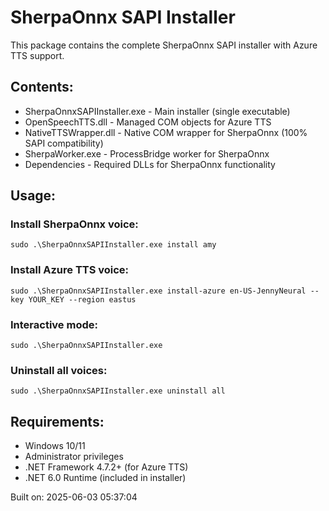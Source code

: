 ﻿# SherpaOnnx SAPI Installer

This package contains the complete SherpaOnnx SAPI installer with Azure TTS support.

## Contents:
- SherpaOnnxSAPIInstaller.exe - Main installer (single executable)
- OpenSpeechTTS.dll - Managed COM objects for Azure TTS
- NativeTTSWrapper.dll - Native COM wrapper for SherpaOnnx (100% SAPI compatibility)
- SherpaWorker.exe - ProcessBridge worker for SherpaOnnx
- Dependencies - Required DLLs for SherpaOnnx functionality

## Usage:

### Install SherpaOnnx voice:
`
sudo .\SherpaOnnxSAPIInstaller.exe install amy
`

### Install Azure TTS voice:
`
sudo .\SherpaOnnxSAPIInstaller.exe install-azure en-US-JennyNeural --key YOUR_KEY --region eastus
`

### Interactive mode:
`
sudo .\SherpaOnnxSAPIInstaller.exe
`

### Uninstall all voices:
`
sudo .\SherpaOnnxSAPIInstaller.exe uninstall all
`

## Requirements:
- Windows 10/11
- Administrator privileges
- .NET Framework 4.7.2+ (for Azure TTS)
- .NET 6.0 Runtime (included in installer)

Built on: 2025-06-03 05:37:04
